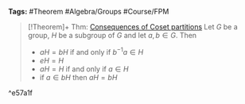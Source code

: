 ---
---

**Tags:** #Theorem #Algebra/Groups #Course/FPM 

 > 
 > \[!Theorem\]+ Thm: [Consequences of Coset partitions](Consequences%20of%20Coset%20partitions.md)
 > Let $G$ be a group, $H$ be a subgroup of $G$ and let $a,b\in G$. Then
 > 
 > * $aH=bH$ if and only if $b^{-1}a\in H$
 > * $eH=H$
 > * $aH=H$ if and only if $a\in H$
 > * if $a\in bH$ then $aH=bH$

^e57a1f
